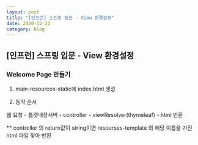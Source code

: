 ```yaml
---
layout: post
title: "[인프런] 스프링 입문 - View 환경설정"
date: 2020-12-22
category: blog
---
```

## [인프런] 스프링 입문 - View 환경설정

### Welcome Page 만들기

1. main-resources-static에 index.html 생성

2. 동작 순서

웹 요청 - 톰캣내장서버 - controller - viewResolver(thymeleaf) - html 반환

**  controller 의 return값이 string이면 resourses-template 의 해당 이름을 가진 html 파일 찾아 반환



